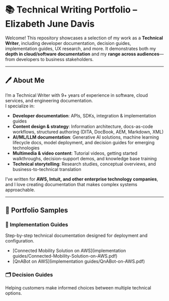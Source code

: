 # 📚 Technical Writing Portfolio – Elizabeth June Davis

Welcome! This repository showcases a selection of my work as a **Technical Writer**, including developer documentation, decision guides, implementation guides, UX research, and more. 
It demonstrates both my **depth in cloud/software documentation** and my **range across audiences**—from developers to business stakeholders.

---

## 🖊️ About Me
I’m a Technical Writer with 9+ years of experience in software, cloud services, and engineering documentation.  
I specialize in:
- **Developer documentation**: APIs, SDKs, integration & implementation guides  
- **Content design & strategy**: Information architecture, docs-as-code workflows, structured authoring (DITA, DocBook, AEM, Markdown, XML)  
- **AI/ML/LLM documentation**: Generative AI solutions, machine learning lifecycle docs, model deployment, and decision guides for emerging technologies  
- **Multimedia & video content**: Tutorial videos, getting started walkthroughs, decision-support demos, and knowledge base training  
- **Technical storytelling**: Research studies, conceptual overviews, and business-to-technical translation  

I’ve written for **AWS, Intuit, and other enterprise technology companies**, and I love creating documentation that makes complex systems approachable.

---

## 📂 Portfolio Samples

### 🔧 Implementation Guides
Step-by-step technical documentation designed for deployment and configuration.  
- [Connected Mobility Solution on AWS](implementation guides/Connected-Mobility-Solution-on-AWS.pdf)  
- [QnABot on AWS](implementation guides/QnABot-on-AWS.pdf)   

### 🗂️ Decision Guides
Helping customers make informed choices between multiple technical options.  
